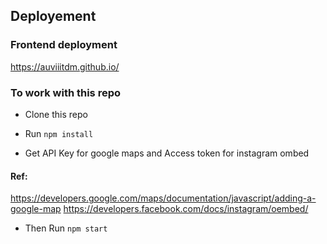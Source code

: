 ## Deployement 


### Frontend deployment

https://auviiitdm.github.io/


### To work with this repo


- Clone this repo 

- Run <code>npm install</code>

- Get API Key for google maps and Access token for instagram ombed

#### Ref:  

https://developers.google.com/maps/documentation/javascript/adding-a-google-map
https://developers.facebook.com/docs/instagram/oembed/


- Then Run <code>npm start</code>

